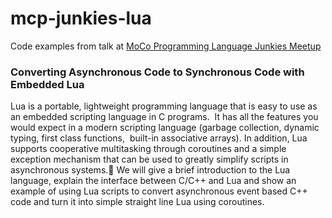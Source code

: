 mcp-junkies-lua
===============

Code examples from talk at [MoCo Programming Language Junkies Meetup](http://www.meetup.com/mcpjunkies/)

### Converting Asynchronous Code to Synchronous Code with Embedded Lua


Lua is a portable, lightweight programming language that is easy to use as an embedded scripting language in C programs.  It has all the features you would expect in a modern scripting language (garbage collection, dynamic typing, first class functions,  built-in associative arrays). In addition, Lua supports cooperative multitasking through coroutines and a simple exception mechanism that can be used to greatly simplify scripts in asynchronous systems.
We will give a brief introduction to the Lua language, explain the interface between C/C++ and Lua and show an example of using Lua scripts to convert asynchronous event based C++ code and turn it into simple straight line Lua using coroutines.
